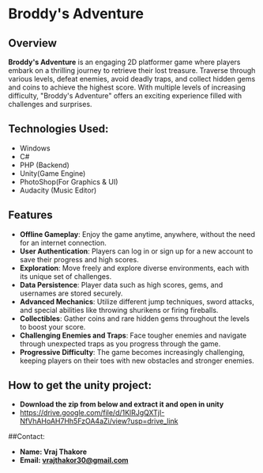 # Broddy's Adventure

## Overview

**Broddy's Adventure** is an engaging 2D platformer game where players embark on a thrilling journey to retrieve their lost treasure. Traverse through various levels, defeat enemies, avoid deadly traps, and collect hidden gems and coins to achieve the highest score. With multiple levels of increasing difficulty, "Broddy's Adventure" offers an exciting experience filled with challenges and surprises.

## Technologies Used:

- Windows
- C#
- PHP (Backend)
- Unity(Game Engine)
- PhotoShop(For Graphics & UI)
- Audacity (Music Editor)

## Features

- **Offline Gameplay**: Enjoy the game anytime, anywhere, without the need for an internet connection.
- **User Authentication**: Players can log in or sign up for a new account to save their progress and high scores.
- **Exploration**: Move freely and explore diverse environments, each with its unique set of challenges.
- **Data Persistence**: Player data such as high scores, gems, and usernames are stored securely.
- **Advanced Mechanics**: Utilize different jump techniques, sword attacks, and special abilities like throwing shurikens or firing fireballs.
- **Collectibles**: Gather coins and rare hidden gems throughout the levels to boost your score.
- **Challenging Enemies and Traps**: Face tougher enemies and navigate through unexpected traps as you progress through the game.
- **Progressive Difficulty**: The game becomes increasingly challenging, keeping players on their toes with new obstacles and stronger enemies.

## How to get the unity project:

- **Download the zip from below and extract it and open in unity**
- https://drive.google.com/file/d/1KlRJgQXTjI-NfVhAHoAH7Hh5FzOA4aZi/view?usp=drive_link

##Contact:

- **Name:    Vraj Thakore**
- **Email:   vrajthakor30@gmail.com**

